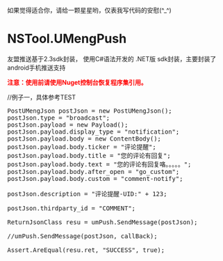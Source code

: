 如果觉得适合你，请给一颗星星哟，仅表我写代码的安慰(^_^)

# NSTool.UMengPush
友盟推送基于2.3sdk封装， 使用C#语法开发的 .NET版 sdk封装，主要封装了android手机推送支持

<b style="color:red">注意：使用前请使用Nuget控制台恢复程序集引用。</b>


//例子一，具体参考TEST
<pre>
PostUMengJson postJson = new PostUMengJson();
postJson.type = "broadcast";
postJson.payload = new Payload();
postJson.payload.display_type = "notification";
postJson.payload.body = new ContentBody();
postJson.payload.body.ticker = "评论提醒";
postJson.payload.body.title = "您的评论有回复";
postJson.payload.body.text = "您的评论有回复咯。。。。。";
postJson.payload.body.after_open = "go_custom";
postJson.payload.body.custom = "comment-notify";

postJson.description = "评论提醒-UID:" + 123;

postJson.thirdparty_id = "COMMENT";

ReturnJsonClass resu = umPush.SendMessage(postJson);

//umPush.SendMessage(postJson, callBack);

Assert.AreEqual(resu.ret, "SUCCESS", true);
</pre>
